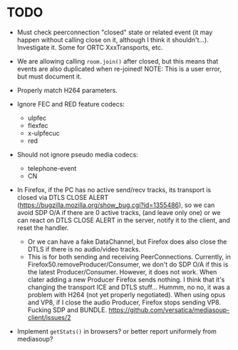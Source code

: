 # TODO

* Must check peerconnection "closed" state or related event (it may happen without calling close on it, although I think it shouldn't...). Investigate it. Some for ORTC XxxTransports, etc.

* We are allowing calling `room.join()` after closed, but this means that events are also duplicated when re-joined! NOTE: This is a user error, but must document it.

* Properly match H264 parameters.

* Ignore FEC and RED feature codecs:
  * ulpfec
  * flexfec
  * x-ulpfecuc
  * red

* Should not ignore pseudo media codecs:
  * telephone-event
  * CN

* In Firefox, if the PC has no active send/recv tracks, its transport is closed via DTLS CLOSE ALERT (https://bugzilla.mozilla.org/show_bug.cgi?id=1355486), so we can avoid SDP O/A if there are 0 active tracks, (and leave only one) or we can react on DTLS CLOSE ALERT in the server, notify it to the client, and reset the handler.
  - Or we can have a fake DataChannel, but Firefox does also close the DTLS if there is no audio/video tracks.
  - This is for both sending and receiving PeerConnections.
Currently, in Firefox50.removeProducer/Consumer, we don't do SDP O/A if this is the latest Producer/Consumer. However, it does not work. When clater adding a new Producer Firefox sends nothing. I think that it's changing the transport ICE and DTLS stuff...
Hummm, no no, it was a problem with H264 (not yet properly negotiated). When using opus and VP8, if I close the audio Producer, Firefox stops sending VP8. Fucking SDP and BUNDLE.
https://github.com/versatica/mediasoup-client/issues/2

* Implement `getStats()` in browsers? or better report uniformely from mediasoup?
